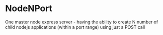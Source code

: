 # NodeNPort
One master node express server - having the ability to create N number of child nodejs applications (within a port range) using just a POST call
